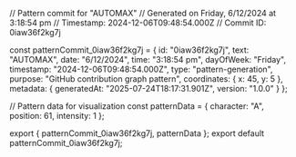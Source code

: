 // Pattern commit for "AUTOMAX"
// Generated on Friday, 6/12/2024 at 3:18:54 pm
// Timestamp: 2024-12-06T09:48:54.000Z
// Commit ID: 0iaw36f2kg7j

const patternCommit_0iaw36f2kg7j = {
  id: "0iaw36f2kg7j",
  text: "AUTOMAX",
  date: "6/12/2024",
  time: "3:18:54 pm",
  dayOfWeek: "Friday",
  timestamp: "2024-12-06T09:48:54.000Z",
  type: "pattern-generation",
  purpose: "GitHub contribution graph pattern",
  coordinates: {
    x: 45,
    y: 5
  },
  metadata: {
    generatedAt: "2025-07-24T18:17:31.901Z",
    version: "1.0.0"
  }
};

// Pattern data for visualization
const patternData = {
  character: "A",
  position: 61,
  intensity: 1
};

export { patternCommit_0iaw36f2kg7j, patternData };
export default patternCommit_0iaw36f2kg7j;
